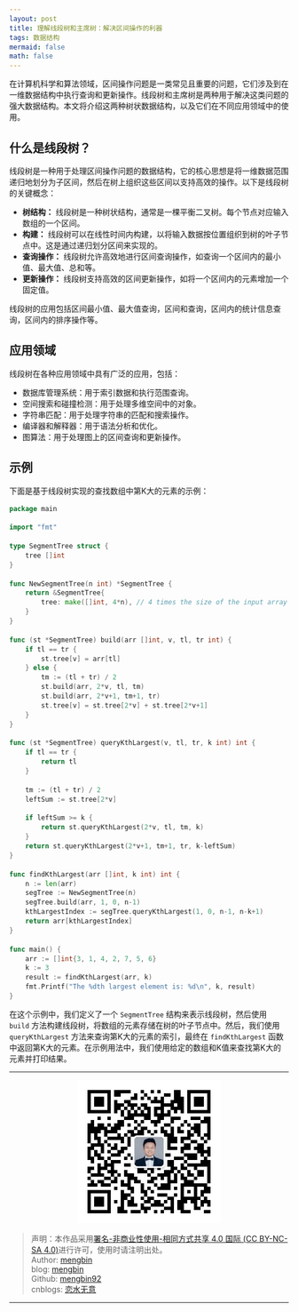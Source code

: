 ```yaml
---
layout: post
title: 理解线段树和主席树：解决区间操作的利器
tags: 数据结构
mermaid: false
math: false
---  
```


在计算机科学和算法领域，区间操作问题是一类常见且重要的问题，它们涉及到在一维数据结构中执行查询和更新操作。线段树和主席树是两种用于解决这类问题的强大数据结构。本文将介绍这两种树状数据结构，以及它们在不同应用领域中的使用。

## 什么是线段树？

线段树是一种用于处理区间操作问题的数据结构，它的核心思想是将一维数据范围递归地划分为子区间，然后在树上组织这些区间以支持高效的操作。以下是线段树的关键概念：

- **树结构：** 线段树是一种树状结构，通常是一棵平衡二叉树。每个节点对应输入数组的一个区间。
- **构建：** 线段树可以在线性时间内构建，以将输入数据按位置组织到树的叶子节点中。这是通过递归划分区间来实现的。
- **查询操作：** 线段树允许高效地进行区间查询操作，如查询一个区间内的最小值、最大值、总和等。
- **更新操作：** 线段树支持高效的区间更新操作，如将一个区间内的元素增加一个固定值。

线段树的应用包括区间最小值、最大值查询，区间和查询，区间内的统计信息查询，区间内的排序操作等。

## 应用领域

线段树在各种应用领域中具有广泛的应用，包括：

- 数据库管理系统：用于索引数据和执行范围查询。
- 空间搜索和碰撞检测：用于处理多维空间中的对象。
- 字符串匹配：用于处理字符串的匹配和搜索操作。
- 编译器和解释器：用于语法分析和优化。
- 图算法：用于处理图上的区间查询和更新操作。

## 示例

下面是基于线段树实现的查找数组中第K大的元素的示例：  

```go
package main

import "fmt"

type SegmentTree struct {
	tree []int
}

func NewSegmentTree(n int) *SegmentTree {
	return &SegmentTree{
		tree: make([]int, 4*n), // 4 times the size of the input array to ensure space for the tree
	}
}

func (st *SegmentTree) build(arr []int, v, tl, tr int) {
	if tl == tr {
		st.tree[v] = arr[tl]
	} else {
		tm := (tl + tr) / 2
		st.build(arr, 2*v, tl, tm)
		st.build(arr, 2*v+1, tm+1, tr)
		st.tree[v] = st.tree[2*v] + st.tree[2*v+1]
	}
}

func (st *SegmentTree) queryKthLargest(v, tl, tr, k int) int {
	if tl == tr {
		return tl
	}

	tm := (tl + tr) / 2
	leftSum := st.tree[2*v]

	if leftSum >= k {
		return st.queryKthLargest(2*v, tl, tm, k)
	}
	return st.queryKthLargest(2*v+1, tm+1, tr, k-leftSum)
}

func findKthLargest(arr []int, k int) int {
	n := len(arr)
	segTree := NewSegmentTree(n)
	segTree.build(arr, 1, 0, n-1)
	kthLargestIndex := segTree.queryKthLargest(1, 0, n-1, n-k+1)
	return arr[kthLargestIndex]
}

func main() {
	arr := []int{3, 1, 4, 2, 7, 5, 6}
	k := 3
	result := findKthLargest(arr, k)
	fmt.Printf("The %dth largest element is: %d\n", k, result)
}
```

在这个示例中，我们定义了一个 `SegmentTree` 结构来表示线段树，然后使用 `build` 方法构建线段树，将数组的元素存储在树的叶子节点中。然后，我们使用 `queryKthLargest` 方法来查询第K大的元素的索引，最终在 `findKthLargest` 函数中返回第K大的元素。在示例用法中，我们使用给定的数组和K值来查找第K大的元素并打印结果。

---

<div align="center">
  <img src="../img/qrcode_wechat.jpg" alt="孟斯特">
</div>

> 声明：本作品采用[署名-非商业性使用-相同方式共享 4.0 国际 (CC BY-NC-SA 4.0)](https://creativecommons.org/licenses/by-nc-sa/4.0/deed.zh)进行许可，使用时请注明出处。  
> Author: [mengbin](mengbin1992@outlook.com)  
> blog: [mengbin](https://mengbin.top)  
> Github: [mengbin92](https://mengbin92.github.io/)  
> cnblogs: [恋水无意](https://www.cnblogs.com/lianshuiwuyi/)  

---